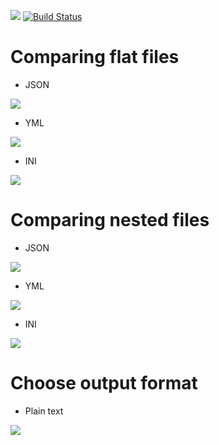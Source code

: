 <a href="https://codeclimate.com/github/valerr/frontend-project-lvl2/maintainability"><img src="https://api.codeclimate.com/v1/badges/3d727da8875d033614e5/maintainability" /></a>
[![Build Status](https://travis-ci.org/valerr/frontend-project-lvl2.svg?branch=master)](https://travis-ci.org/valerr/frontend-project-lvl2)

# Comparing flat files

* JSON

<a href="https://asciinema.org/a/xlMilNm84eGWdzYUU2VsBwKwb" target="_blank"><img src="https://asciinema.org/a/xlMilNm84eGWdzYUU2VsBwKwb.svg" /></a>

* YML

<a href="https://asciinema.org/a/DZ9Pa3KAwD4EU7wsVuYQpQAAD" target="_blank"><img src="https://asciinema.org/a/DZ9Pa3KAwD4EU7wsVuYQpQAAD.svg" /></a>

* INI

<a href="https://asciinema.org/a/4MTlXfZd9jtLV3lS6xPiIKF8J" target="_blank"><img src="https://asciinema.org/a/4MTlXfZd9jtLV3lS6xPiIKF8J.svg" /></a>

# Comparing nested files

* JSON

<a href="https://asciinema.org/a/KSY2bIqLnXMR7M93mc6x7gWnn" target="_blank"><img src="https://asciinema.org/a/KSY2bIqLnXMR7M93mc6x7gWnn.svg" /></a>

* YML

<a href="https://asciinema.org/a/HqQCVTTQxyynTr7HaUgnVMW9h" target="_blank"><img src="https://asciinema.org/a/HqQCVTTQxyynTr7HaUgnVMW9h.svg" /></a>

* INI

<a href="https://asciinema.org/a/10jzT9JGgczbOBWHNpypoeR0D" target="_blank"><img src="https://asciinema.org/a/10jzT9JGgczbOBWHNpypoeR0D.svg" /></a>

# Choose output format

* Plain text

<a href="https://asciinema.org/a/vfntJmtvEztK6mxUhStyi3QHP" target="_blank"><img src="https://asciinema.org/a/vfntJmtvEztK6mxUhStyi3QHP.svg" /></a>



